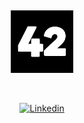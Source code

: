 ##
<p align="center">
<a href="https://profile.intra.42.fr/users/afernan2"><img src="img/42.png" width="100px" height="100px" alt="afernan2's 42 stats"</a><br/>
</p>
<br/>
<p align="center">
<a href="https://www.linkedin.com/in/albafdezgomez2000/" target="_blank" rel="noreferrer noopener"><img alt="Linkedin" title="Alba Fernández Gómez Linkedin" src="https://img.shields.io/badge/LinkedIn-0077B5?style=for-the-badge&logo=linkedin&logoColor=white"></a>
</p>
